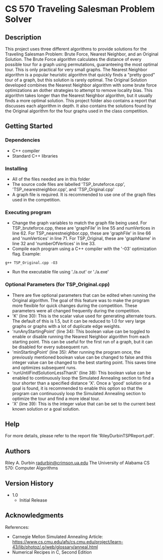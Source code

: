 # CS 570 Traveling Salesman Problem Solver

## Description

This project uses three different algorithms to provide solutions for the Traveling Salesman Problem: Brute Force, Nearest Neighbor, and an Original Solution. The Brute Force algorithm calculates the distance of every possible tour for a graph using permutations, guaranteeing the most optimal tour. This is only practical for very small graphs. The Nearest Neighbor algorithm is a popular heuristic algorithm that quickly finds a "pretty good" tour of a graph, but this solution is rarely optimal. The Original Solution developed combines the Nearest Neighbor algorithm with some brute force optimizations an dother strategies to attempt to remove locality bias. This algorithm takes longer than the Nearest Neighbor algorithm, but it usually finds a more optimal solution. This project folder also contains a report that discusses each algorithm in depth. It also contains the solutions found by the Original algorithm for the four graphs used in the class competition.

## Getting Started

### Dependencies

* C++ compiler
* Standard C++ libraries

### Installing

* All of the files needed are in this folder
* The source code files are labelled 'TSP_bruteforce.cpp', 'TSP_nearestneighbor.cpp', and 'TSP_Original.cpp'
* A graph file is required. It is recommended to use one of the graph files used in the competition.

### Executing program

* Change the graph variables to match the graph file being used. For TSP_bruteforce.cpp, these are 'graphFile' in line 55 and numVertices in line 62. For TSP_nearestneighbor.cpp, these are 'graphFile' in line 66 and 'numVertices' in line 71. For TSP_Original, these are 'graphName' in line 32 and 'numberOfVertices' in line 33.
* Compile each program using a C++ compiler with the '-03' optimization flag. Example:
```
g++ TSP_Original.cpp -O3
```
* Run the executable file using './a.out' or './a.exe'

### Optional Parameters (for TSP_Original.cpp)

* There are five optional parameters that can be edited when running the Original algorithm. The goal of this feature was to make the program more flexible for quick changes during the competition. These parameters were all changed frequently during the competition.
* 'K' (line 30): This is the scalar value used for generating alternate tours. The default of this is 1.5, but it can be reduced to 1.0 for very large graphs or graphs with a lot of duplicate edge weights.
* 'runAnyStartingPoint' (line 34): This boolean value can be toggled to enable or disable running the Nearest Neighbor algorithm from each starting point. This can be useful for the first run of a graph, but it can be disabled for every subsequent run.
* 'minStartingPoint' (line 35): After running the program once, the previously mentioned boolean value can be changed to false and this integer value can be changed to the best starting point. This saves time and optimizes subsequent runs.
* 'runUntilFindSolutionLessThanX' (line 38): This boolean value can be enabled to continuously loop the Simulated Annealing section to find a tour shorter than a specified distance 'X'. Once a 'good' solution or a goal is found, it is recommended to enable this option so that the program can continuously loop the Simulated Annealing section to optimize the tour and find a more ideal tour.
* 'X' (line 39): This is the integer value that can be set to the current best known solution or a goal solution.

## Help

For more details, please refer to the report file 'RileyDurbinTSPReport.pdf'.

## Authors

Riley A. Durbin
radurbin@crimson.ua.edu
The University of Alabama
CS 570: Computer Algorithms

## Version History

* 1.0
    * Initial Release

## Acknowledgments

References:
* Carnegie Mellon Simulated Annealing Article: https://www.cs.cmu.edu/afs/cs.cmu.edu/project/learn-43/lib/photoz/.g/web/glossary/anneal.html
* Numerical Recipes in C, Second Edition
